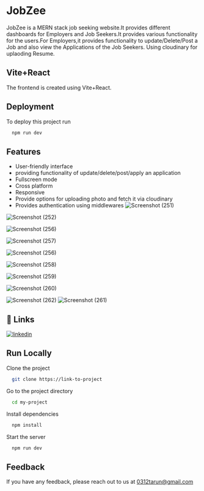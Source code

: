 
# JobZee

JobZee is a  MERN stack job seeking website.It provides different dashboards for Employers and Job Seekers.It provides various functionality for the users.For Employers,it provides functionality to update/Delete/Post a Job and also view the Applications of the Job Seekers.
Using cloudinary for uplaoding Resume. 


## Vite+React

The frontend is created using Vite+React.


## Deployment

To deploy this project run

```bash
  npm run dev
```

## Features

- User-friendly interface
- providing functionality of update/delete/post/apply an application
- Fullscreen mode
- Cross platform
- Responsive
- Provide options for uploading photo and fetch it via cloudinary
- Provides authentication using middlewares
![Screenshot (251)](https://github.com/tarunsingh32/JobZee/assets/128855711/7dd9a89e-8e1e-4ded-970a-d0c65f4e5ed0)

![Screenshot (252)](https://github.com/tarunsingh32/JobZee/assets/128855711/0f652a1b-7ed3-41bc-8413-9216d85c00f1)

![Screenshot (256)](https://github.com/tarunsingh32/JobZee/assets/128855711/370f722f-ab40-4bfa-8fbc-8129df637c8b)

![Screenshot (257)](https://github.com/tarunsingh32/JobZee/assets/128855711/230a1c51-d1d4-4027-8a46-41c6b69efb61)

![Screenshot (256)](https://github.com/tarunsingh32/JobZee/assets/128855711/f61315ef-48a6-4073-a7ea-1dbb0b3f7410)

![Screenshot (258)](https://github.com/tarunsingh32/JobZee/assets/128855711/81b56c75-ad46-4c43-a06d-41e0995a53d2)

![Screenshot (259)](https://github.com/tarunsingh32/JobZee/assets/128855711/bbeb07b3-e8ca-40c7-82a8-8079a82201a4)

![Screenshot (260)](https://github.com/tarunsingh32/JobZee/assets/128855711/34cdba4d-b0ec-4e5e-9cda-3ab6c5606452)

![Screenshot (262)](https://github.com/tarunsingh32/JobZee/assets/128855711/467bf450-13db-4f1b-a417-dd11a7cb6e4e)
![Screenshot (261)](https://github.com/tarunsingh32/JobZee/assets/128855711/85f75a34-9bdc-4337-98fb-f74fe66eb307)
    
## 🔗 Links
[![linkedin](https://img.shields.io/badge/linkedin-0A66C2?style=for-the-badge&logo=linkedin&logoColor=white)](https://www.linkedin.com/in/tarun-kumar-singh-90150322a/)



## Run Locally

Clone the project

```bash
  git clone https://link-to-project
```

Go to the project directory

```bash
  cd my-project
```

Install dependencies

```bash
  npm install
```

Start the server

```bash
  npm run dev
```


## Feedback

If you have any feedback, please reach out to us at 0312tarun@gmail.com

